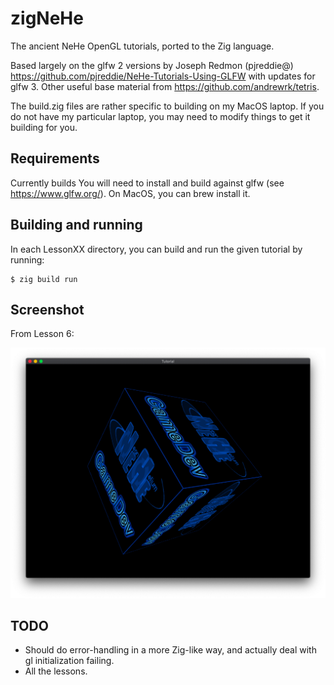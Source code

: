 # zigNeHe

The ancient NeHe OpenGL tutorials, ported to the Zig language.

Based largely on the glfw 2 versions by Joseph Redmon (pjreddie@) https://github.com/pjreddie/NeHe-Tutorials-Using-GLFW with updates for glfw 3. Other useful base material from https://github.com/andrewrk/tetris.

The build.zig files are rather specific to building on my MacOS laptop. If you do not have my particular laptop, you may need to modify things to get it building for you.


## Requirements

Currently builds 
You will need to install and build against glfw (see https://www.glfw.org/). On MacOS, you can brew install it.


## Building and running

In each LessonXX directory, you can build and run the given tutorial by running:

```
$ zig build run
```


## Screenshot

From Lesson 6:

![Screenshot](zigNeHe.png)


## TODO

* Should do error-handling in a more Zig-like way, and actually deal with gl initialization failing.
* All the lessons.
